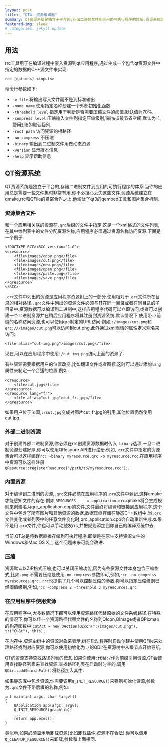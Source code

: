 ```yaml
---
layout: post
title:  "QT4: 资源编译器"
summary: QT资源系统是独立于平台的,存储二进制文件到应用的可执行程序的体系.资源系统提供的rrc工具可以在编译过程中嵌资源到qt应用程序.
featured-img: sleek
# categories: jekyll update
---
```

## 用法 ##

rrc工具用于在编译过程中嵌入资源到qt应用程序,通过生成一个包含qt资源文件中指定的数据的C++源文件来实现.

`rcc [options] <inputs>`

命令行参数如下:

  * `-o file` 将输出写入文件而不是到标准输出
  * `-name name` 使用指定名称创建一个外部初始化函数
  * `-threshold level` 指定用于判断是否需要压缩文件的阈值.默认值为70%.
  * `-compress level` 压缩输入文件到指定压缩级别,1最快,9最节省空间.默认为-1,使用zlib的默认级别.
  * `-root path` 访问资源的根路径
  * `-no-compress` 不压缩
  * `-binary` 输出到二进制文件用做动态资源
  * `-version` 显示版本信息
  * `-help` 显示帮助信息

## QT资源系统 ##

QT资源系统是独立于平台的,存储二进制文件到应用的可执行程序的体系.当你的应用总是需要一些文件集时非常有用,你不必担心丢失这些文件.资源系统建立在qmake,rrc和QFile的紧密合作之上.他淘汰了qt3的qembed工具和图片集合机制.

### 资源集合文件 ###

和一个应用相关联的资源在`.qrc`后缀的文件中指定,这是一个xml格式的文件列表,在其中给列表中的文件分配资源名称,应用程序必须通过资源名称访问资源.下面是一个例子.

```
<!DOCTYPE RCC><RCC version="1.0">
<qresource>
    <file>images/copy.png</file>
    <file>images/cut.png</file>
    <file>images/new.png</file>
    <file>images/open.png</file>
    <file>images/paste.png</file>
    <file>images/save.png</file>
</qresource>
</RCC>
```

`.qrc`文件中列出的资源是应用程序资源树上的一部分.使用相对于`.qrc`文件所在目录的相对路径.`.qrc`文件中列出的资源文件必须与其在同一目录或者在同目录的子目录中.资源数据可以编译到二进制中,这样应用程序代码可以立即访问,或者可以创建一个二进制资源并在稍后应用程序将其注册到资源系统.默认情况下,使用带`:/`前缀的名称访问资源,也可以使用qrc制定的URL访问.例如,`:/images/cut.png`和`qrc:///images/cut.png`可以访问到cut.png,此外通过xml表情的属性定义别名来访问:

```
<file alias="cut-img.png">images/cut.png</file>
```

现在,可以在应用程序中使用`:/cut-img.png`访问上面的资源了.

有些资源需要根据用户的位置改变,比如翻译文件或者图标.这时可以通过添加`lang`属性来制定一个合适的位置,例如:

```
<qresource>
    <file>cut.jpg</file>
</qresource>
<qresource lang="fr">
    <file alias="cut.jpg">cut_fr.jpg</file>
</qresource>
```

如果用户位于法国,`:/cut.jpg`变成对图片cut_fr.jpg的引用,其他位置仍然使用cut.jpg.

### 外部二进制资源 ###

对于创建外部二进制资源,你必须在rrc创建资源数据时传入`-binary`选项.一旦二进制资源创建好厚,你可以使用QResoure API进行注册.例如,`.qrc`文件中指定的资源集合可以这样编译`rcc -binary myresource.qrc -o myresource.rcc`,在应用程序中资源可以这样注册`QResource::registerResource("/path/to/myresource.rcc");`.

### 内置资源 ###

对于编译到二进制的资源,`.qrc`文件必须在应用程序的`.pro`文件中登记,这样qmake才能感知文件的存在.例如,`RESOURCES     = application.qrc`.qmake将会生成规则来创建名为qrc_application.cpp的文件,文件最终将编译和链接到应用程序.这个文件中包含了所有图片和其他资源的数据,数据压缩存储在静态C++数组中.当`.qrc`文件变化或者列表中的任意文件变化时,qrc_application.cpp会自动重新生成.如果不是用`.pro`文件,你也可以手动触发rrc,并把规则添加到你自己的编译系统中去.

当前,QT总是将数据直接存储到可执行程序,即使是在原生支持资源文件的Windows和Mac OS X上.这个问题未来可能会改进.

### 压缩 ###

资源默认以ZIP格式压缩,也可以关闭压缩功能,因为有些资源文件本身包含压缩格式,比如`.png`.不需要压缩是使用`-no-compress`参数即可,例如,`rcc -no-compress myresources.qrc`.`.rrc`也提供了几个可以控制压缩的参数,你可以指定压缩级别已经阈值级别,例如,`rcc -compress 2 -threshold 3 myresources.qrc`

### 在应用程序中使用资源 ###

在应用程序中,大多数情况下都可以使用资源路径代替原始的文件系统路径.在特殊的情况下,你可以传一个资源路径代替文件的名称到QIcon,QImage或者QPixmap的构造函数中:`cutAct = new QAction(QIcon(":/images/cut.png"), tr("Cu&t"), this);`

在内存中,资源由树中的资源对象来表示,树在启动程序时自动创建并使用QFile来处理路径找到对应资源,你可以使用初始化为`:/`的QDir在资源树中从根节点开始导航.

QT的资源支持查找路径列表的概念,如果你使用`:`代替`:/`作为前缀引用资源,QT会使用查找路径列表来查找资源.查找路径列表在启动时时空的,调用`QDir::addSearchPath()`将路径加入其中.

如果静态库中包含资源,你需要调用`Q_INIT_RESOURCE()`来强制初始化资源,参数为`.qrc`文件不带后缀的名称,例如:

```
int main(int argc, char *argv[])
{
    QApplication app(argc, argv);
    Q_INIT_RESOURCE(graphlib);
    ...
    return app.exec();
}
```

类似地,如果必须显示地卸载资源(比如卸载插件,资源不在合法),你可以调用`Q_CLEANUP_RESOURCE()`来卸载,参数和上面相同.
